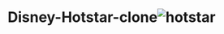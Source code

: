# Disney-Hotstar-clone![hotstar](https://github.com/VeluthurlaJyothiswarareddy/Disney-Hotstar-clone/assets/94181086/3a5aae77-aa29-41e1-8456-53506a705f28)
